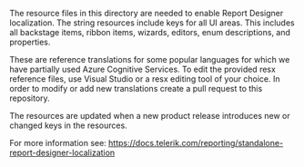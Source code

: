 The resource files in this directory are needed to enable Report Designer localization. The string resources include keys for all UI areas. This includes all backstage items, ribbon items, wizards, editors, enum descriptions, and properties.  

These are reference translations for some popular languages for which we have partially used Azure Cognitive Services. To edit the provided resx reference files, use Visual Studio or a resx editing tool of your choice. In order to modify or add new translations create a pull request to this repository.

The resources are updated when a new product release introduces new or changed keys in the resources.

For more information see: https://docs.telerik.com/reporting/standalone-report-designer-localization
